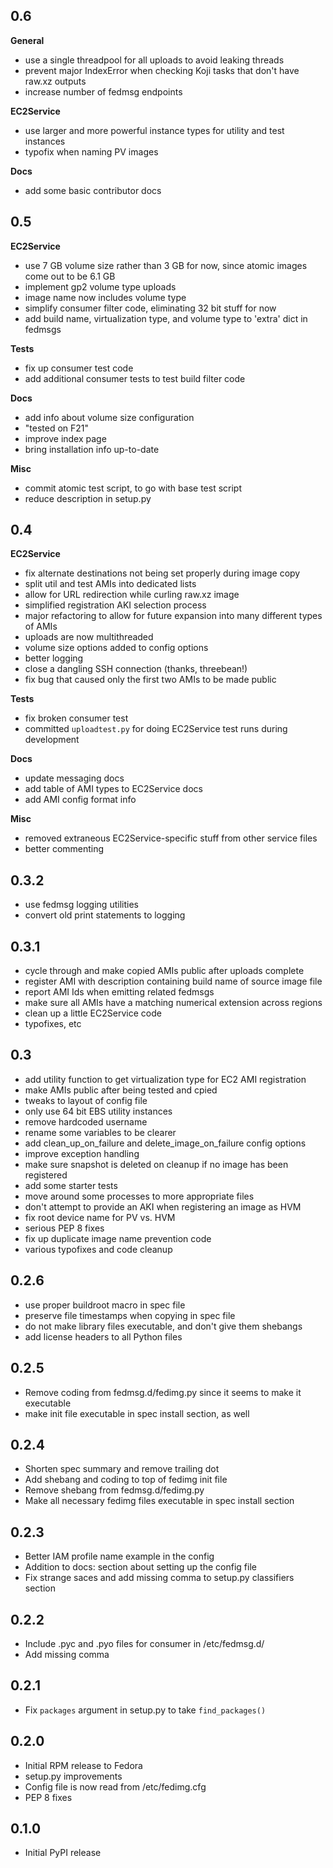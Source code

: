 
## 0.6

**General**
-   use a single threadpool for all uploads to avoid leaking threads
-   prevent major IndexError when checking Koji tasks that don't have raw.xz
    outputs
-   increase number of fedmsg endpoints

**EC2Service**
-   use larger and more powerful instance types for utility and test instances
-   typofix when naming PV images

**Docs**
-   add some basic contributor docs

## 0.5

**EC2Service**
-   use 7 GB volume size rather than 3 GB for now, since atomic images come out
    to be 6.1 GB
-   implement gp2 volume type uploads
-   image name now includes volume type
-   simplify consumer filter code, eliminating 32 bit stuff for now
-   add build name, virtualization type, and volume type to 'extra'
    dict in fedmsgs

**Tests**
-   fix up consumer test code
-   add additional consumer tests to test build filter code

**Docs**
-   add info about volume size configuration
-   "tested on F21"
-   improve index page
-   bring installation info up-to-date

**Misc**
-   commit atomic test script, to go with base test script
-   reduce description in setup.py

## 0.4

**EC2Service**
-   fix alternate destinations not being set properly during image copy
-   split util and test AMIs into dedicated lists
-   allow for URL redirection while curling raw.xz image
-   simplified registration AKI selection process
-   major refactoring to allow for future expansion into many different
    types of AMIs
-   uploads are now multithreaded
-   volume size options added to config options
-   better logging
-   close a dangling SSH connection (thanks, threebean!)
-   fix bug that caused only the first two AMIs to be made public

**Tests**
-   fix broken consumer test
-   committed `uploadtest.py` for doing EC2Service test runs during
    development

**Docs**
-   update messaging docs
-   add table of AMI types to EC2Service docs
-   add AMI config format info

**Misc**
-   removed extraneous EC2Service-specific stuff from other service files
-   better commenting

## 0.3.2

-   use fedmsg logging utilities
-   convert old print statements to logging

## 0.3.1

-   cycle through and make copied AMIs public after uploads complete
-   register AMI with description containing build name of source image file
-   report AMI Ids when emitting related fedmsgs
-   make sure all AMIs have a matching numerical extension across regions
-   clean up a little EC2Service code
-   typofixes, etc

## 0.3

-   add utility function to get virtualization type for EC2 AMI registration
-   make AMIs public after being tested and cpied
-   tweaks to layout of config file
-   only use 64 bit EBS utility instances
-   remove hardcoded username
-   rename some variables to be clearer
-   add clean_up_on_failure and delete_image_on_failure config options
-   improve exception handling
-   make sure snapshot is deleted on cleanup if no image has been registered
-   add some starter tests
-   move around some processes to more appropriate files
-   don't attempt to provide an AKI when registering an image as HVM
-   fix root device name for PV vs. HVM
-   serious PEP 8 fixes
-   fix up duplicate image name prevention code
-   various typofixes and code cleanup

## 0.2.6

-   use proper buildroot macro in spec file
-   preserve file timestamps when copying in spec file
-   do not make library files executable, and don't give them shebangs
-   add license headers to all Python files 

## 0.2.5

-   Remove coding from fedmsg.d/fedimg.py since it seems to make it executable
-   make init file executable in spec install section, as well

## 0.2.4

-   Shorten spec summary and remove trailing dot
-   Add shebang and coding to top of fedimg init file
-   Remove shebang from fedmsg.d/fedimg.py
-   Make all necessary fedimg files executable in spec install section

## 0.2.3

-   Better IAM profile name example in the config
-   Addition to docs: section about setting up the config file
-   Fix strange saces and add missing comma to setup.py classifiers section

## 0.2.2

-   Include .pyc and .pyo files for consumer in /etc/fedmsg.d/
-   Add missing comma

## 0.2.1

-   Fix `packages` argument in setup.py to take `find_packages()`

## 0.2.0

-   Initial RPM release to Fedora
-   setup.py improvements
-   Config file is now read from /etc/fedimg.cfg
-   PEP 8 fixes

## 0.1.0

-   Initial PyPI release

